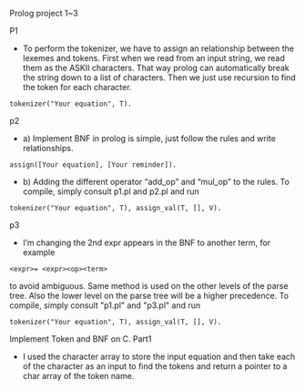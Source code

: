 Prolog project 1~3

P1
- To perform the tokenizer, we have to assign an relationship between the lexemes and tokens. First when we read from an input string, we read them as the ASKII characters. That way prolog can automatically break the string down to a list of characters.  Then we just use recursion to find the token for each character.

`tokenizer("Your equation", T).`


p2
- a) Implement BNF in prolog is simple, just follow the rules and write relationships. 

`assign([Your equation], [Your reminder]).`


- b) Adding the different operator “add_op” and “mul_op” to the rules.
To compile, simply consult p1.pl and p2.pl and run

` tokenizer("Your equation", T), assign_val(T, [], V). `


p3
- I’m changing the 2nd expr appears in the BNF to another term, for example

`<expr>= <expr><op><term>` 

to avoid ambiguous. Same method is used on the other levels of the parse tree. Also the lower level on the parse tree will be a higher precedence.
To compile, simply consult "p1.pl" and "p3.pl" and run

` tokenizer("Your equation", T), assign_val(T, [], V). `




Implement Token and BNF on C.
Part1
- I used the character array to store the input equation and then take each of the character as an input to find the tokens and return a pointer to a char array of the token name.


